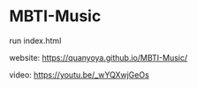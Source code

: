 # MBTI-Music

run index.html

website:
https://quanyoya.github.io/MBTI-Music/

video:
https://youtu.be/_wYQXwjGeOs
